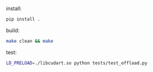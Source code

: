 install:

```bash
pip install .
```


build:

```bash
make clean && make
```

test:

```bash
LD_PRELOAD=./libcudart.so python tests/test_offload.py
```
